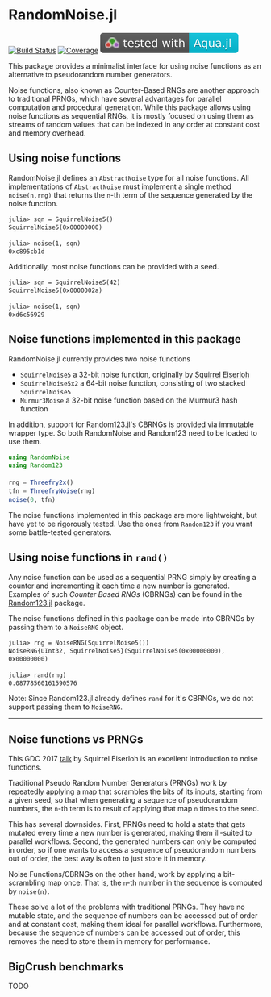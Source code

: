 # RandomNoise.jl

[![Build Status](https://github.com/csimal/RandomNoise.jl/actions/workflows/CI.yml/badge.svg?branch=main)](https://github.com/csimal/RandomNoise.jl/actions/workflows/CI.yml?query=branch%3Amain)
[![Coverage](https://codecov.io/gh/csimal/RandomNoise.jl/branch/main/graph/badge.svg)](https://codecov.io/gh/csimal/RandomNoise.jl)
[![Aqua QA](https://raw.githubusercontent.com/JuliaTesting/Aqua.jl/master/badge.svg)](https://github.com/JuliaTesting/Aqua.jl)

This package provides a minimalist interface for using noise functions as an alternative to pseudorandom number generators.

Noise functions, also known as Counter-Based RNGs are another approach to traditional PRNGs, which have several advantages for parallel computation and procedural generation. While this package allows using noise functions as sequential RNGs, it is mostly focused on using them as streams of random values that can be indexed in any order at constant cost and memory overhead.

## Using noise functions
RandomNoise.jl defines an `AbstractNoise` type for all noise functions. All implementations of `AbstractNoise` must implement a single method `noise(n,rng)` that returns the `n`-th term of the sequence generated by the noise function.

```julia-repl
julia> sqn = SquirrelNoise5()
SquirrelNoise5(0x00000000)

julia> noise(1, sqn)
0xc895cb1d
```
Additionally, most noise functions can be provided with a seed.
```julia-repl
julia> sqn = SquirrelNoise5(42)
SquirrelNoise5(0x0000002a)

julia> noise(1, sqn)
0xd6c56929
```

## Noise functions implemented in this package
RandomNoise.jl currently provides two noise functions
* `SquirrelNoise5` a 32-bit noise function, originally by [Squirrel Eiserloh](https://pastebin.com/dVZcMJJQ)
* `SquirrelNoise5x2` a 64-bit noise function, consisting of two stacked `SquirrelNoise5`
* `Murmur3Noise` a 32-bit noise function based on the Murmur3 hash function

In addition,  support for Random123.jl's CBRNGs is provided via immutable wrapper type. So both RandomNoise and Random123 need to be loaded to use them.

```julia
using RandomNoise
using Random123

rng = Threefry2x()
tfn = ThreefryNoise(rng)
noise(0, tfn)
```
The noise functions implemented in this package are more lightweight, but have yet to be rigorously tested. Use the ones from `Random123` if you want some battle-tested generators.

## Using noise functions in `rand()`
Any noise function can be used as a sequential PRNG simply by creating a counter and incrementing it each time a new number is generated. Examples of such *Counter Based RNGs* (CBRNGs) can be found in the [Random123.jl](https://github.com/JuliaRandom/Random123.jl) package.

The noise functions defined in this package can be made into CBRNGs by passing them to a `NoiseRNG` object.
```julia-repl
julia> rng = NoiseRNG(SquirrelNoise5())
NoiseRNG{UInt32, SquirrelNoise5}(SquirrelNoise5(0x00000000), 0x00000000)

julia> rand(rng)
0.08778560161590576
```
Note: Since Random123.jl already defines `rand` for it's CBRNGs, we do not support passing them to `NoiseRNG`.

---
## Noise functions vs PRNGs

This GDC 2017 [talk](https://www.youtube.com/watch?v=LWFzPP8ZbdU) by Squirrel Eiserloh is an excellent introduction to noise functions.

Traditional Pseudo Random Number Generators (PRNGs) work by repeatedly applying a map that scrambles the bits of its inputs, starting from a given seed, so that when generating a sequence of pseudorandom numbers, the `n`-th term is to result of applying that map `n` times to the seed.

This has several downsides. First, PRNGs need to hold a state that gets mutated every time a new number is generated, making them ill-suited to parallel workflows. Second, the generated numbers can only be computed in order, so if one wants to access a sequence of pseudorandom numbers out of order, the best way is often to just store it in memory.

Noise Functions/CBRNGs on the other hand, work by applying a bit-scrambling map once. That is, the `n`-th number in the sequence is computed by `noise(n)`.

These solve a lot of the problems with traditional PRNGs. They have no mutable state, and the sequence of numbers can be accessed out of order and at constant cost, making them ideal for parallel workflows. Furthermore, because the sequence of numbers can be accessed out of order, this removes the need to store them in memory for performance.


## BigCrush benchmarks
TODO